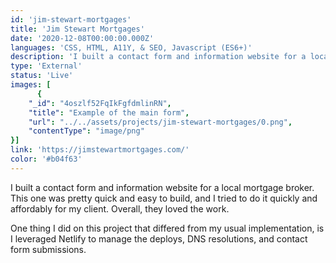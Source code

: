 ```yaml
---
id: 'jim-stewart-mortgages'
title: 'Jim Stewart Mortgages'
date: '2020-12-08T00:00:00.000Z'
languages: 'CSS, HTML, A11Y, & SEO, Javascript (ES6+)'
description: 'I built a contact form and information website for a local mortgage broker'
type: 'External'
status: 'Live'
images: [
      {
	"_id": "4oszlf52FqIkFgfdmlinRN",
	"title": "Example of the main form",
	"url": "../../assets/projects/jim-stewart-mortgages/0.png",
	"contentType": "image/png"
}]
link: 'https://jimstewartmortgages.com/'
color: '#b04f63'
---
```


I built a contact form and information website for a local mortgage broker. This one was pretty quick and easy to build, and I tried to do it quickly and affordably for my client. Overall, they loved the work. 

One thing I did on this project that differed from my usual implementation, is I leveraged Netlify to manage the deploys, DNS resolutions, and contact form submissions.
